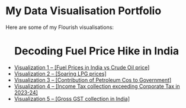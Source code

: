# My Data Visualisation Portfolio
<!DOCTYPE html>
<html>
  <p>Here are some of my Flourish visualisations:</p>
  <ul>
    <h1>Decoding Fuel Price Hike in India</h1>
    <li><a href="https://public.flourish.studio/visualisation/22618463/">Visualization 1 – [Fuel Prices in India vs Crude Oil price]</a></li>
    <li><a href="https://public.flourish.studio/visualisation/22685884/">Visualization 2 – [Soaring LPG prices]</a></li>
    <li><a href="https://public.flourish.studio/visualisation/22674800/">Visualization 3 – [Contribution of Petroleum Cos to Government]</a></li>
    <li><a href="https://public.flourish.studio/visualisation/22687835/">Visualization 4 – [Income Tax collection exceeding Corporate Tax in 2023-24]</a></li>
    <li><a href="https://public.flourish.studio/visualisation/22931721/">Visualization 5 – [Gross GST collection in India]</a></li>
    <!-- Add more as needed -->
  </ul>
</body>
</html>
